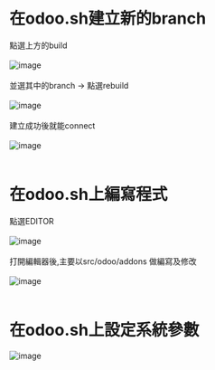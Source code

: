 # 在odoo.sh建立新的branch<br/>
點選上方的build<br/><br/>
![image](https://github.com/user-attachments/assets/bacbc30b-5ca5-48b9-a33b-a4e72a09b0c8)<br/><br/>
並選其中的branch -> 點選rebuild<br/><br/>
![image](https://github.com/user-attachments/assets/8893bfea-6a55-477a-bc5c-1f5080013c08)<br/><br/>
建立成功後就能connect<br/><br/>
![image](https://github.com/user-attachments/assets/f2caf24e-cdda-4e6f-ab5b-fdd1602fdf6c)<br/><br/>

# 在odoo.sh上編寫程式<br/>
點選EDITOR<br/><br/>
![image](https://github.com/user-attachments/assets/97651f6f-acd1-4ff9-b2c5-87d0e291badd)<br/><br/>
打開編輯器後,主要以src/odoo/addons 做編寫及修改<br/><br/>
![image](https://github.com/user-attachments/assets/1a5279e2-7a5b-49ab-81a8-c161d2f9afd9)<br/><br/>

# 在odoo.sh上設定系統參數<br/>
![image](https://github.com/user-attachments/assets/23038a5c-55a0-4b24-89cf-5766ced5d478)<br/><br/>
